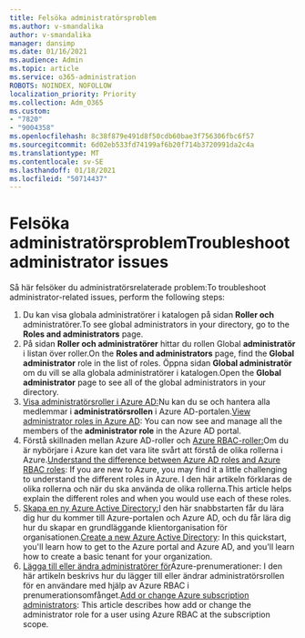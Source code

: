 ```yaml
---
title: Felsöka administratörsproblem
ms.author: v-smandalika
author: v-smandalika
manager: dansimp
ms.date: 01/16/2021
ms.audience: Admin
ms.topic: article
ms.service: o365-administration
ROBOTS: NOINDEX, NOFOLLOW
localization_priority: Priority
ms.collection: Adm_O365
ms.custom:
- "7820"
- "9004358"
ms.openlocfilehash: 8c38f879e491d8f50cdb60bae3f756306fbc6f57
ms.sourcegitcommit: 6d02eb533fd74199af6b20f714b3720991da2c4a
ms.translationtype: MT
ms.contentlocale: sv-SE
ms.lasthandoff: 01/18/2021
ms.locfileid: "50714437"
---
```

# <a name="troubleshoot-administrator-issues"></a><span data-ttu-id="5e0f6-102">Felsöka administratörsproblem</span><span class="sxs-lookup"><span data-stu-id="5e0f6-102">Troubleshoot administrator issues</span></span>

<span data-ttu-id="5e0f6-103">Så här felsöker du administratörsrelaterade problem:</span><span class="sxs-lookup"><span data-stu-id="5e0f6-103">To troubleshoot administrator-related issues, perform the following steps:</span></span>

1. <span data-ttu-id="5e0f6-104">Du kan visa globala administratörer i katalogen på sidan **Roller och** administratörer.</span><span class="sxs-lookup"><span data-stu-id="5e0f6-104">To see global administrators in your directory, go to the **Roles and administrators** page.</span></span>
2. <span data-ttu-id="5e0f6-105">På sidan **Roller och administratörer** hittar du rollen Global **administratör** i listan över roller.</span><span class="sxs-lookup"><span data-stu-id="5e0f6-105">On the **Roles and administrators** page, find the **Global administrator** role in the list of roles.</span></span> <span data-ttu-id="5e0f6-106">Öppna sidan **Global administratör** om du vill se alla globala administratörer i katalogen.</span><span class="sxs-lookup"><span data-stu-id="5e0f6-106">Open the **Global administrator** page to see all of the global administrators in your directory.</span></span>
3. <span data-ttu-id="5e0f6-107">[Visa administratörsroller i Azure AD:](https://docs.microsoft.com/azure/active-directory/roles/manage-roles-portal)Nu kan du se och hantera alla medlemmar i **administratörsrollen** i Azure AD-portalen.</span><span class="sxs-lookup"><span data-stu-id="5e0f6-107">[View administrator roles in Azure AD](https://docs.microsoft.com/azure/active-directory/roles/manage-roles-portal): You can now see and manage all the members of the **administrator role** in the Azure AD portal.</span></span>
4. <span data-ttu-id="5e0f6-108">Förstå skillnaden mellan Azure AD-roller och [Azure RBAC-roller:](https://docs.microsoft.com/azure/role-based-access-control/rbac-and-directory-admin-roles)Om du är nybörjare i Azure kan det vara lite svårt att förstå de olika rollerna i Azure.</span><span class="sxs-lookup"><span data-stu-id="5e0f6-108">[Understand the difference between Azure AD roles and Azure RBAC roles](https://docs.microsoft.com/azure/role-based-access-control/rbac-and-directory-admin-roles): If you are new to Azure, you may find it a little challenging to understand the different roles in Azure.</span></span> <span data-ttu-id="5e0f6-109">I den här artikeln förklaras de olika rollerna och när du ska använda de olika rollerna.</span><span class="sxs-lookup"><span data-stu-id="5e0f6-109">This article helps explain the different roles and when you would use each of these roles.</span></span>
5. <span data-ttu-id="5e0f6-110">[Skapa en ny Azure Active Directory:](https://docs.microsoft.com/azure/active-directory/fundamentals/active-directory-access-create-new-tenant)I den här snabbstarten får du lära dig hur du kommer till Azure-portalen och Azure AD, och du får lära dig hur du skapar en grundläggande klientorganisation för organisationen.</span><span class="sxs-lookup"><span data-stu-id="5e0f6-110">[Create a new Azure Active Directory](https://docs.microsoft.com/azure/active-directory/fundamentals/active-directory-access-create-new-tenant): In this quickstart, you'll learn how to get to the Azure portal and Azure AD, and you'll learn how to create a basic tenant for your organization.</span></span>
6. <span data-ttu-id="5e0f6-111">[Lägga till eller ändra administratörer för](https://docs.microsoft.com/azure/cost-management-billing/manage/add-change-subscription-administrator)Azure-prenumerationer: I den här artikeln beskrivs hur du lägger till eller ändrar administratörsrollen för en användare med hjälp av Azure RBAC i prenumerationsomfånget.</span><span class="sxs-lookup"><span data-stu-id="5e0f6-111">[Add or change Azure subscription administrators](https://docs.microsoft.com/azure/cost-management-billing/manage/add-change-subscription-administrator): This article describes how add or change the administrator role for a user using Azure RBAC at the subscription scope.</span></span>
